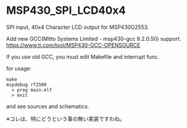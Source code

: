 MSP430_SPI_LCD40x4
==================

SPI input, 40x4 Character LCD output for MSP430G2553.

Add new GCC(Mitto Systems Limited - msp430-gcc 9.2.0.50) support.
https://www.ti.com/tool/MSP430-GCC-OPENSOURCE

If you use old GCC, you must edit Makefile and interrupt func.

for usage:

    make
    mspdebug rf2500
      > prog main.elf
      > exit

and see sources and schematics.

※コレは、特にどうという事の無い実装ですわね。
